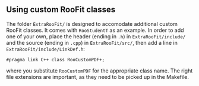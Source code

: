 ## Using custom RooFit classes

The folder `ExtraRooFit/` is designed to accomodate additional custom RooFit classes.
It comes with `RooStudentT` as an example.
In order to add one of your own, place the header (ending in `.h`) in `ExtraRooFit/include/` and the source (ending in `.cpp`) in `ExtraRooFit/src/`, then add a line in `ExtraRooFit/include/LinkDef.h`:

    #pragma link C++ class RooCustomPDF+;

where you substitute `RooCustomPDF` for the appropriate class name.
The right file extensions are important, as they need to be picked up in the Makefile.
